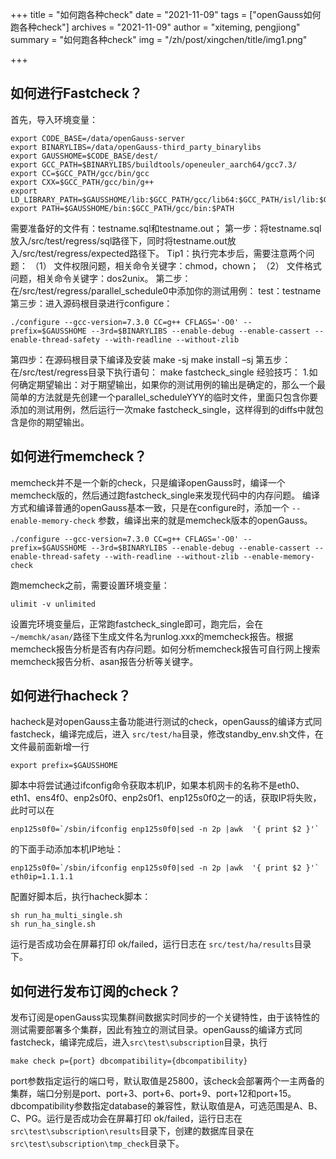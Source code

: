+++
title = "如何跑各种check"
date = "2021-11-09"
tags = ["openGauss如何跑各种check"]
archives = "2021-11-09"
author = "xiteming, pengjiong"
summary = "如何跑各种check"
img = "/zh/post/xingchen/title/img1.png"

+++

## 如何进行Fastcheck？
首先，导入环境变量：
```
export CODE_BASE=/data/openGauss-server
export BINARYLIBS=/data/openGauss-third_party_binarylibs
export GAUSSHOME=$CODE_BASE/dest/
export GCC_PATH=$BINARYLIBS/buildtools/openeuler_aarch64/gcc7.3/
export CC=$GCC_PATH/gcc/bin/gcc
export CXX=$GCC_PATH/gcc/bin/g++
export LD_LIBRARY_PATH=$GAUSSHOME/lib:$GCC_PATH/gcc/lib64:$GCC_PATH/isl/lib:$GCC_PATH/mpc/lib/:$GCC_PATH/mpfr/lib/:$GCC_PATH/gmp/lib/:$LD_LIBRARY_PATH
export PATH=$GAUSSHOME/bin:$GCC_PATH/gcc/bin:$PATH
```
需要准备好的文件有：testname.sql和testname.out；
第一步：将testname.sql放入/src/test/regress/sql路径下，同时将testname.out放入/src/test/regress/expected路径下。
Tip1：执行完本步后，需要注意两个问题：
（1） 文件权限问题，相关命令关键字：chmod，chown；
（2） 文件格式问题，相关命令关键字：dos2unix。
第二步：在/src/test/regress/parallel_schedule0中添加你的测试用例：
test：testname
第三步：进入源码根目录进行configure：
```
./configure --gcc-version=7.3.0 CC=g++ CFLAGS='-O0' --prefix=$GAUSSHOME --3rd=$BINARYLIBS --enable-debug --enable-cassert --enable-thread-safety --with-readline --without-zlib
```
第四步：在源码根目录下编译及安装
make -sj
make install –sj
第五步：在/src/test/regress目录下执行语句：
make fastcheck_single
经验技巧：
1.如何确定期望输出：对于期望输出，如果你的测试用例的输出是确定的，那么一个最简单的方法就是先创建一个parallel_scheduleYYY的临时文件，里面只包含你要添加的测试用例，然后运行一次make fastcheck_single，这样得到的diffs中就包含是你的期望输出。

## 如何进行memcheck？
memcheck并不是一个新的check，只是编译openGauss时，编译一个memcheck版的，然后通过跑fastcheck_single来发现代码中的内存问题。
编译方式和编译普通的openGauss基本一致，只是在configure时，添加一个 ```--enable-memory-check``` 参数，编译出来的就是memcheck版本的openGauss。
```
./configure --gcc-version=7.3.0 CC=g++ CFLAGS='-O0' --prefix=$GAUSSHOME --3rd=$BINARYLIBS --enable-debug --enable-cassert --enable-thread-safety --with-readline --without-zlib --enable-memory-check
```
跑memcheck之前，需要设置环境变量：
```shell
ulimit -v unlimited
```
设置完环境变量后，正常跑fastcheck_single即可，跑完后，会在 ```~/memchk/asan/```路径下生成文件名为runlog.xxx的memcheck报告。根据memcheck报告分析是否有内存问题。如何分析memcheck报告可自行网上搜索memcheck报告分析、asan报告分析等关键字。

## 如何进行hacheck？
hacheck是对openGauss主备功能进行测试的check，openGauss的编译方式同fastcheck，编译完成后，进入 ```src/test/ha```目录，修改standby_env.sh文件，在文件最前面新增一行
```shell
export prefix=$GAUSSHOME
```
脚本中将尝试通过ifconfig命令获取本机IP，如果本机网卡的名称不是eth0、eth1、ens4f0、enp2s0f0、enp2s0f1、enp125s0f0之一的话，获取IP将失败，此时可以在
```
enp125s0f0=`/sbin/ifconfig enp125s0f0|sed -n 2p |awk  '{ print $2 }'`
```
的下面手动添加本机IP地址：
```
enp125s0f0=`/sbin/ifconfig enp125s0f0|sed -n 2p |awk  '{ print $2 }'`
eth0ip=1.1.1.1
```
配置好脚本后，执行hacheck脚本：
```shell
sh run_ha_multi_single.sh
sh run_ha_single.sh
```
运行是否成功会在屏幕打印 ok/failed，运行日志在 ```src/test/ha/results```目录下。

## 如何进行发布订阅的check？
发布订阅是openGauss实现集群间数据实时同步的一个关键特性，由于该特性的测试需要部署多个集群，因此有独立的测试目录。openGauss的编译方式同fastcheck，编译完成后，进入```src\test\subscription```目录，执行
```shell
make check p={port} dbcompatibility={dbcompatibility}
```
port参数指定运行的端口号，默认取值是25800，该check会部署两个一主两备的集群，端口分别是port、port+3、port+6、port+9、port+12和port+15。dbcompatibility参数指定database的兼容性，默认取值是A，可选范围是A、B、C、PG。运行是否成功会在屏幕打印 ok/failed，运行日志在```src\test\subscription\results```目录下，创建的数据库目录在```src\test\subscription\tmp_check```目录下。
